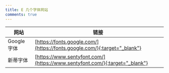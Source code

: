 ```yaml
---
title: E 几个字体网站
comments: true
---
```


| 网站       | 链接                                                         |
| ---------- | ------------------------------------------------------------ |
| Google字体 | [https://fonts.google.com/](https://fonts.google.com/){:target="_blank"} |
| 新蒂字体   | [https://www.sentyfont.com/](https://www.sentyfont.com/){:target="_blank"} |

